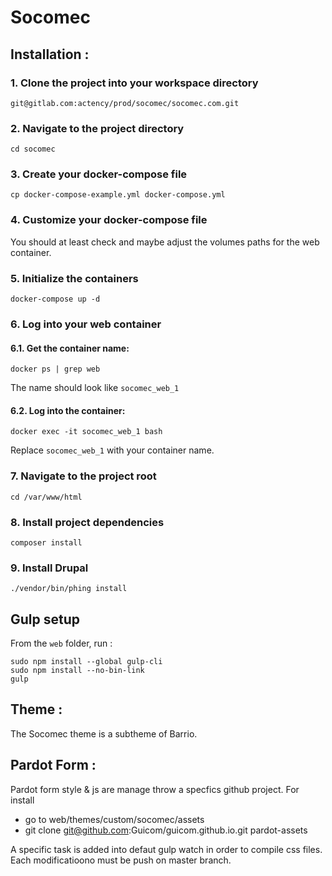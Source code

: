# Socomec

## Installation :

### 1. Clone the project into your workspace directory

```
git@gitlab.com:actency/prod/socomec/socomec.com.git
```

### 2. Navigate to the project directory

```
cd socomec
```

### 3. Create your docker-compose file

```
cp docker-compose-example.yml docker-compose.yml
```

### 4. Customize your docker-compose file

You should at least check and maybe adjust the volumes paths for the web container.

### 5. Initialize the containers

```
docker-compose up -d
```

### 6. Log into your web container

#### 6.1. Get the container name:

```
docker ps | grep web
```

The name should look like `socomec_web_1`

#### 6.2. Log into the container:

```
docker exec -it socomec_web_1 bash
```

Replace `socomec_web_1` with your container name.

### 7. Navigate to the project root

```
cd /var/www/html
```

### 8. Install project dependencies

```
composer install
```

### 9. Install Drupal

```
./vendor/bin/phing install
```

## Gulp setup

From the `web` folder, run :

```
sudo npm install --global gulp-cli
sudo npm install --no-bin-link
gulp
```

## Theme :

The Socomec theme is a subtheme of Barrio.

## Pardot Form :
Pardot form style & js are manage throw a specfics github project.
For install 
* go to web/themes/custom/socomec/assets
* git clone git@github.com:Guicom/guicom.github.io.git pardot-assets

A specific task is added into defaut gulp watch in order to compile css files.
Each modificatioono must be push on master branch.

